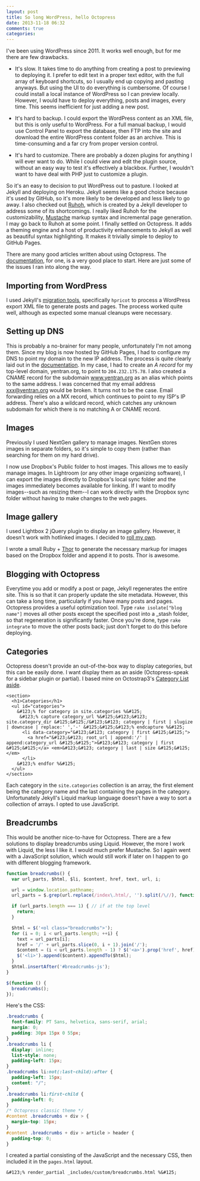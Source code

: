 ```yaml
---
layout: post
title: So long WordPress, hello Octopress
date: 2013-11-18 06:32
comments: true
categories: 
---
```

I've been using WordPress since 2011.  It works well enough, but for me there are few drawbacks.

* It's slow. It takes time to do anything from creating a post to previewing to deploying it.  I prefer to edit text in a proper text editor, with the full array of keyboard shortcuts, so I usually end up copying and pasting anyways.  But using the UI to do everything is cumbersome.  Of course I could install a local instance of WordPress so I can preview locally.  However, I would have to deploy everything, posts and images, every time. This seems inefficient for just adding a new post.

* It's hard to backup.  I could export the WordPress content as an XML file, but this is only useful to WordPress.  For a full manual backup, I would use Control Panel to export the database, then FTP into the site and download the entire WordPress content folder as an archive.  This is time-consuming and a far cry from proper version control.

* It's hard to customize.  There are probably a dozen plugins for anything I will ever want to do.  While I could view and edit the plugin source, without an easy way to test it's effectively a blackbox.  Further, I wouldn't want to have deal with PHP just to customize a plugin.

So it's an easy to decision to put WordPress out to pasture.  I looked at Jekyll and deploying on Heroku. Jekyll seems like a good choice because it's used by GitHub, so it's more likely to be developed and less likely to go away.  I also checked out [Ruhoh](http://ruhoh.org), which is created by a Jekyll developer to address some of its shortcomings.  I really liked Ruhoh for the customizability, [Mustache](http://mustache.github.io) markup syntax and incremental page generation.  I may go back to Ruhoh at some point.  I finally settled on Octopress.  It adds a theming engine and a host of productivity enhancements to Jekyll as well as beautiful syntax highlighting.  It makes it trivially simple to deploy to GitHub Pages.

There are many good articles written about using Octopress.  The [documentation](http://octopress.org/docs), for one, is a very good place to start.  Here are just some of the issues I ran into along the way.

## Importing from WordPress

I used Jekyll's [migration tools](http://jekyllrb.com/docs/migrations), specifically `hpricot` to process a WordPress export XML file to generate posts and pages.  The process worked quite well, although as expected some manual cleanups were necessary.

## Setting up DNS

This is probably a no-brainer for many people, unfortunately I'm not among them.  Since my blog is now hosted by GitHub Pages, I had to configure my DNS to point my domain to the new IP address.  The process is quite clearly laid out in the [documentation](https://help.github.com/articles/setting-up-a-custom-domain-with-pages).  In my case, I had to create an *A record* for my top-level domain, yentran.org, to point to `204.232.175.78`.  I also created a CNAME record for the subdomain www.yentran.org as an alias which points to the same address.  I was concerned that my email address xxx@yentran.org would be broken.  It turns not to be the case.  Email forwarding relies on a MX record, which continues to point to my ISP's IP address.  There's also a wildcard record, which catches any unknown subdomain for which there is no matching A or CNAME record.

## Images

Previously I used NextGen gallery to manage images.  NextGen stores images in separate folders, so it's simple to copy them (rather than searching for them on my hard drive).

I now use Dropbox's Public folder to host images.  This allows me to easily manage images.  In Lightroom (or any other image organizing software), I can export the images directly to Dropbox's local sync folder and the images immediately becomes available for linking.  If I want to modify images--such as resizing them--I can work directly with the Dropbox sync folder without having to make changes to the web pages.

## Image gallery

I used Lightbox 2 jQuery plugin to display an image gallery.  However, it doesn't work with hotlinked images.  I decided to [roll my own](https://github.com/dinhyen/darkbox).

I wrote a small Ruby + [Thor](http://whatisthor.com) to generate the necessary markup for images based on the Dropbox folder  and append it to posts.  Thor is awesome.


## Blogging with Octopress

Everytime you add or modify a post or page, Jekyll regenerates the entire site.  This is so that it can properly update the site metadata.  However, this can take a long time, particularly if you have many posts and pages.  Octopress provides a useful optimization tool.  Type `rake isolate["blog name"]` moves all other posts except the specified post into a _stash folder, so that regeneration is significantly faster.  Once you're done, type `rake integrate` to move the other posts back; just don't forget to do this before deploying.

## Categories

Octopress doesn't provide an out-of-the-box way to display categories, but this can be easily done. I want display them as an aside (Octopress-speak for a sidebar plugin or partial).  I based mine on Octostrap3's [Category List aside](http://kaworu.github.io/octopress/blog/2013/10/03/category-list-aside).  

```
<section>
  <h1>Categories</h1>
  <ul id="categories">
    &#123;% for category in site.categories %&#125;
     &#123;% capture category_url %&#125;&#123;&#123; site.category_dir &#125;&#125;/&#123;&#123; category | first | slugize | downcase | replace:' ','-' &#125;&#125;&#123;% endcapture %&#125;
      <li data-category="&#123;&#123; category | first &#125;&#125;">
        <a href="&#123;&#123; root_url | append:'/' | append:category_url &#125;&#125;">&#123;&#123; category | first &#125;&#125;</a> <em>&#123;&#123; category | last | size &#125;&#125;</em>
      </li>
    &#123;% endfor %&#125;
  </ul>
</section>
```

Each category in the `site.categories` collection is an array, the first element being the category name and the last containing the pages in the category.  Unfortunately Jekyll's Liquid markup language doesn't have a way to sort a collection of arrays.  I opted to use JavaScript.

<script type="text/javascript">
  $(function() {
    var categories = [];
    $('[data-category]').each(function() {
      categories.push(this);
    });
    categories.sort(function (a, b) {
      return a.attributes['data-category'].value.toLowerCase() <= b.attributes['data-category'].value.toLowerCase()
            ? -1 : 1;
    });
    $('#categories').html(categories);
  });
</script>

## Breadcrumbs

This would be another nice-to-have for Octopress.  There are a few solutions to display breadcrumbs using Liquid.  However, the more I work with Liquid, the less I like it.  I would much prefer Mustache.  So I again went with a JavaScript solution, which would still work if later on I happen to go with different blogging framework.
```javascript
function breadcrumbs() {
  var url_parts, $html, $li, $content, href, text, url, i;

  url = window.location.pathname;
  url_parts = $.grep(url.replace(/index\.html/, '').split(/\//), function (x) { return x.length > 0; });

  if (url_parts.length === 1) { // if at the top level
    return;
  }

  $html = $('<ol class="breadcrumbs">');
  for (i = 0; i < url_parts.length; ++i) {
    text = url_parts[i];
    href = '/' + url_parts.slice(0, i + 1).join('/');
    $content = (i < url_parts.length - 1) ? $('<a>').prop('href', href).text(text) : text;
    $('<li>').append($content).appendTo($html);
  }
  $html.insertAfter('#breadcrumbs-js');
}

$(function () {
  breadcrumbs();
});
```
Here's the CSS:
```css
.breadcrumbs {
  font-family: PT Sans, helvetica, sans-serif, arial;
  margin: 0;
  padding: 30px 15px 0 55px;
}
.breadcrumbs li {
  display: inline;
  list-style: none;
  padding-left: 15px;
}
.breadcrumbs li:not(:last-child):after {
  padding-left: 15px;
  content: "/";
}
.breadcrumbs li:first-child {
  padding-left: 0;
}
/* Octopress classic theme */
#content .breadcrumbs + div > {
  margin-top: 15px;
}
#content .breadcrumbs + div > article > header {
  padding-top: 0;
}
```

I created a partial consisting of the JavaScript and the necessary CSS, then included it in the `pages.html` layout.

```
&#123;% render_partial _includes/custom/breadcrumbs.html %&#125;
```


